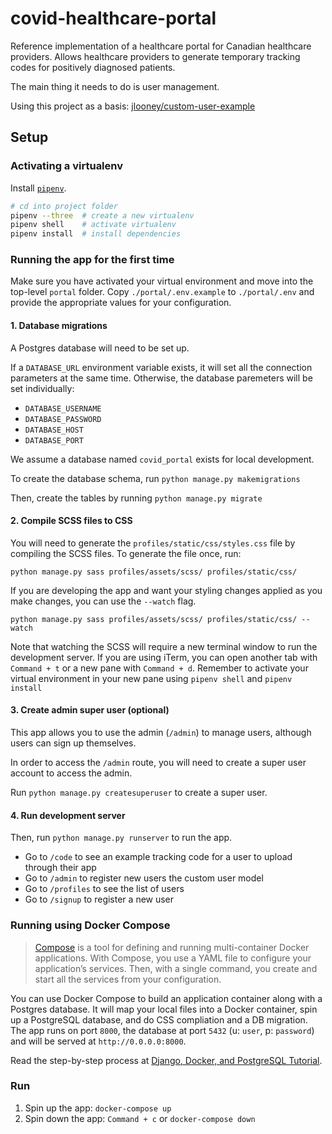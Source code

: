 # covid-healthcare-portal

Reference implementation of a healthcare portal for Canadian healthcare providers. Allows healthcare providers to generate temporary tracking codes for positively diagnosed patients.

The main thing it needs to do is user management.

Using this project as a basis: [jlooney/custom-user-example](https://github.com/jlooney/custom-user-example)

## Setup

### Activating a virtualenv

Install [`pipenv`](https://pypi.org/project/pipenv/).

```sh
# cd into project folder
pipenv --three  # create a new virtualenv
pipenv shell    # activate virtualenv
pipenv install  # install dependencies
```

### Running the app for the first time

Make sure you have activated your virtual environment and move into the top-level `portal` folder.
Copy `./portal/.env.example` to `./portal/.env` and provide the appropriate values for your configuration.

#### 1. Database migrations

A Postgres database will need to be set up.

If a `DATABASE_URL` environment variable exists, it will set all the connection parameters at the same time. Otherwise, the database paremeters will be set individually:

- `DATABASE_USERNAME`
- `DATABASE_PASSWORD`
- `DATABASE_HOST`
- `DATABASE_PORT`

We assume a database named `covid_portal` exists for local development.

To create the database schema, run `python manage.py makemigrations`

Then, create the tables by running `python manage.py migrate`

#### 2. Compile SCSS files to CSS

You will need to generate the `profiles/static/css/styles.css` file by compiling the SCSS files. To generate the file once, run:

```
python manage.py sass profiles/assets/scss/ profiles/static/css/
```

If you are developing the app and want your styling changes applied as you make changes, you can use the `--watch` flag.

```
python manage.py sass profiles/assets/scss/ profiles/static/css/ --watch
```

Note that watching the SCSS will require a new terminal window to run the development server. If you are using iTerm, you can open another tab with `Command + t` or a new pane with `Command + d`. Remember to activate your virtual environment in your new pane using `pipenv shell` and `pipenv install`

#### 3. Create admin super user (optional)

This app allows you to use the admin (`/admin`) to manage users, although users can sign up themselves.

In order to access the `/admin` route, you will need to create a super user account to access the admin.

Run `python manage.py createsuperuser` to create a super user.

#### 4. Run development server

Then, run `python manage.py runserver` to run the app.

- Go to `/code` to see an example tracking code for a user to upload through their app
- Go to `/admin` to register new users the custom user model
- Go to `/profiles` to see the list of users
- Go to `/signup` to register a new user

### Running using Docker Compose

> [Compose](https://docs.docker.com/compose/) is a tool for defining and running multi-container Docker applications. With Compose, you use a YAML file to configure your application’s services. Then, with a single command, you create and start all the services from your configuration.

You can use Docker Compose to build an application container along with a Postgres database. It will map your local files into a Docker container, spin up a PostgreSQL database, and do CSS compliation and a DB migration. The app runs on port `8000`, the database at port `5432` (u: `user`, p: `password`) and will be served at `http://0.0.0.0:8000`.

Read the step-by-step process at [Django, Docker, and PostgreSQL Tutorial](https://learndjango.com/tutorials/django-docker-and-postgresql-tutorial).

### Run

1. Spin up the app: `docker-compose up`
2. Spin down the app: `Command + c` or `docker-compose down`
